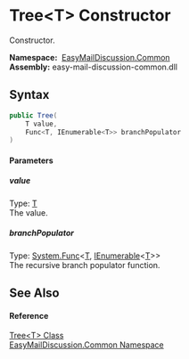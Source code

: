 Tree&lt;T> Constructor
======================
Constructor.

  **Namespace:**  [EasyMailDiscussion.Common][1]  
  **Assembly:** easy-mail-discussion-common.dll

Syntax
------

```csharp
public Tree(
	T value,
	Func<T, IEnumerable<T>> branchPopulator
)
```

#### Parameters

##### *value*
Type: [T][2]  
 The value.

##### *branchPopulator*
Type: [System.Func][3]&lt;[T][2], [IEnumerable][4]&lt;[T][2]>>  
 The recursive branch populator function.


See Also
--------

#### Reference
[Tree&lt;T> Class][2]  
[EasyMailDiscussion.Common Namespace][1]  

[1]: ../README.md
[2]: README.md
[3]: https://docs.microsoft.com/dotnet/api/system.func-2
[4]: https://docs.microsoft.com/dotnet/api/system.collections.generic.ienumerable-1